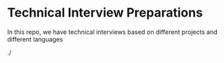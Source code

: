 # Technical Interview Preparations

In this repo, we have technical interviews based on different projects and different languages


./
